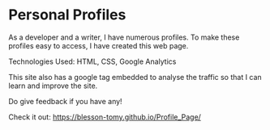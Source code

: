 # Personal Profiles 

As a developer and a writer, I have numerous profiles. To make these profiles easy to access, I have created this web page. 

Technologies Used: HTML, CSS, Google Analytics

This site also has a google tag embedded to analyse the traffic so that I can learn and improve the site. 

Do give feedback if you have any!

Check it out: https://blesson-tomy.github.io/Profile_Page/
